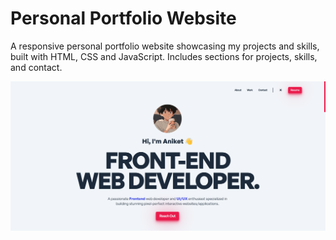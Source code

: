 # Personal Portfolio Website

A responsive personal portfolio website showcasing my projects and skills, built with HTML, CSS and JavaScript. Includes sections for projects, skills, and contact.

![Alt Text](./public/readme-img.png)
